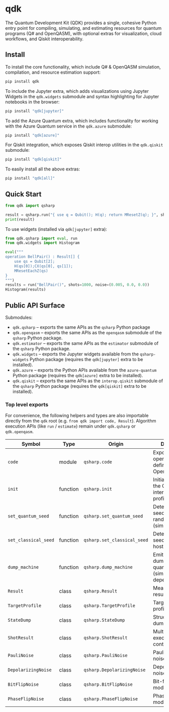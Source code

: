 # qdk

The Quantum Development Kit (QDK) provides a single, cohesive Python entry point for compiling, simulating, and estimating resources for quantum programs (Q# and OpenQASM), with optional extras for visualization, cloud workflows, and Qiskit interoperability.

## Install

To install the core functionality, which include Q\# \& OpenQASM simulation, compilation, and resource estimation support:

```bash
pip install qdk
```

To include the Jupyter extra, which adds visualizations using Jupyter Widgets in the `qdk.widgets` submodule and syntax highlighting for Jupyter notebooks in the browser:

```bash
pip install "qdk[jupyter]"
```

To add the Azure Quantum extra, which includes functionality for working with the Azure Quantum service in the `qdk.azure` submodule:

```bash
pip install "qdk[azure]"
```

For Qiskit integration, which exposes Qiskit interop utilities in the `qdk.qiskit` submodule:

```bash
pip install "qdk[qiskit]"
```

To easily install all the above extras:

```bash
pip install "qdk[all]"
```

## Quick Start

```python
from qdk import qsharp

result = qsharp.run("{ use q = Qubit(); H(q); return MResetZ(q); }", shots=100)
print(result)
```

To use widgets (installed via `qdk[jupyter]` extra):

```python
from qdk.qsharp import eval, run
from qdk.widgets import Histogram

eval("""
operation BellPair() : Result[] {
    use qs = Qubit[2];
    H(qs[0]);CX(qs[0], qs[1]);
    MResetEachZ(qs)
}
""")
results = run("BellPair()", shots=1000, noise=(0.005, 0.0, 0.0))
Histogram(results)
```

## Public API Surface

Submodules:

- `qdk.qsharp` – exports the same APIs as the `qsharp` Python package
- `qdk.openqasm` – exports the same APIs as the `openqasm` submodule of the `qsharp` Python package.
- `qdk.estimator` – exports the same APIs as the `estimator` submodule of the `qsharp` Python package.
- `qdk.widgets` – exports the Jupyter widgets available from the `qsharp-widgets` Python package (requires the `qdk[jupyter]` extra to be installed).
- `qdk.azure` – exports the Python APIs available from the `azure-quantum` Python package (requires the `qdk[azure]` extra to be installed).
- `qdk.qiskit` – exports the same APIs as the `interop.qiskit` submodule of the `qsharp` Python package (requires the `qdk[qiskit]` extra to be installed).

### Top level exports

For convenience, the following helpers and types are also importable directly from the `qdk` root (e.g. `from qdk import code, Result`). Algorithm execution APIs (like `run` / `estimate`) remain under `qdk.qsharp` or `qdk.openqasm`.

| Symbol               | Type     | Origin                      | Description                                                         |
| -------------------- | -------- | --------------------------- | ------------------------------------------------------------------- |
| `code`               | module   | `qsharp.code`               | Exposes operations defined in Q\# or OpenQASM                       |
| `init`               | function | `qsharp.init`               | Initialize/configure the QDK interpreter (target profile, options). |
| `set_quantum_seed`   | function | `qsharp.set_quantum_seed`   | Deterministic seed for quantum randomness (simulators).             |
| `set_classical_seed` | function | `qsharp.set_classical_seed` | Deterministic seed for classical host RNG.                          |
| `dump_machine`       | function | `qsharp.dump_machine`       | Emit a structured dump of full quantum state (simulator dependent). |
| `Result`             | class    | `qsharp.Result`             | Measurement result token.                                           |
| `TargetProfile`      | class    | `qsharp.TargetProfile`      | Target capability / profile descriptor.                             |
| `StateDump`          | class    | `qsharp.StateDump`          | Structured state dump object.                                       |
| `ShotResult`         | class    | `qsharp.ShotResult`         | Multi-shot execution results container.                             |
| `PauliNoise`         | class    | `qsharp.PauliNoise`         | Pauli channel noise model spec.                                     |
| `DepolarizingNoise`  | class    | `qsharp.DepolarizingNoise`  | Depolarizing noise model spec.                                      |
| `BitFlipNoise`       | class    | `qsharp.BitFlipNoise`       | Bit-flip noise model spec.                                          |
| `PhaseFlipNoise`     | class    | `qsharp.PhaseFlipNoise`     | Phase-flip noise model spec.                                        |
